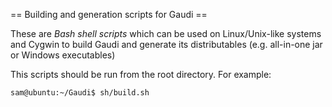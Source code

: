 == Building and generation scripts for Gaudi ==

These are *Bash shell scripts* which can be used
on Linux/Unix-like systems and Cygwin 
to build Gaudi and generate its distributables 
(e.g. all-in-one jar or Windows executables)

This scripts should be run from the root directory.
For example:

`sam@ubuntu:~/Gaudi$ sh/build.sh`
